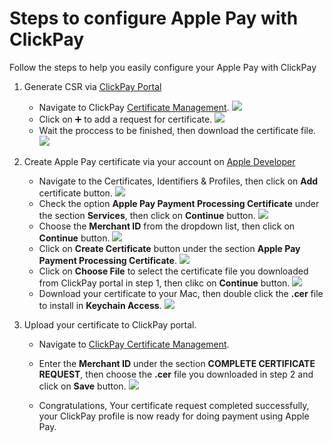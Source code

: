 # Steps to configure Apple Pay with ClickPay

Follow the steps to help you easily configure your Apple Pay with ClickPay

1. Generate CSR via [ClickPay Portal](https://merchant.clickpay.com.sa)

	* Navigate to ClickPay [Certificate Management](https://merchant.clickpay.com.sa/merchant/developers/certs).
	![](https://user-images.githubusercontent.com/103630680/179389595-244bc23b-a36d-4a23-b993-c0748f19e7d6.png)
	* Click on ➕ to add a request for certificate.
	![](https://user-images.githubusercontent.com/103630680/179389657-6fa68dbe-e258-408c-9ae5-edf87c343281.png)
	* Wait the proccess to be finished, then download the certificate file. 
	![](https://user-images.githubusercontent.com/103630680/179389693-5edf80d9-0012-4369-9ac3-737243e1f564.png)
2. Create Apple Pay certificate via your account on [Apple Developer](http://developer.apple.com)
	* Navigate to the Certificates, Identifiers & Profiles, then click on **Add** certificate button.
	![](https://user-images.githubusercontent.com/69899730/106731619-58ccd800-6618-11eb-8f38-c4917aca5cf9.jpg)
	* Check the option **Apple Pay Payment Processing Certificate** under the section **Services**, then click on **Continue** button.
	![](https://user-images.githubusercontent.com/69899730/106731955-caa52180-6618-11eb-853f-5757e9b7420a.jpg)
	* Choose the **Merchant ID** from the dropdown list, then click on **Continue** button.
	![](https://user-images.githubusercontent.com/69899730/106731628-5a969b80-6618-11eb-9968-8ac35dff97d8.jpg)
	* Click on **Create Certificate** button under the section **Apple Pay Payment Processing Certificate**.
	![](https://user-images.githubusercontent.com/69899730/106731960-cbd64e80-6618-11eb-8785-ba599f2f2ddc.jpg)
	* Click on **Choose File** to select the certificate file you downloaded from ClickPay portal in step 1, then clikc on **Continue** button.
	![](https://user-images.githubusercontent.com/69899730/106731964-cd077b80-6618-11eb-9a9e-d065c74ce244.jpg)
	* Download your certificate to your Mac, then double click the **.cer** file to install in **Keychain Access**.
	![](https://user-images.githubusercontent.com/69899730/106732177-0b049f80-6619-11eb-86b9-9ddee2b6c35e.jpg)
	
3. Upload your certificate to ClickPay portal.
	* Navigate to [ClickPay Certificate Management](https://merchant.clickpay.com.sa/merchant/developers/certs).
		
	* Enter the **Merchant ID** under the section **COMPLETE CERTIFICATE REQUEST**, then choose the **.cer** file you downloaded in step 2 and click on **Save** button.
	![](https://user-images.githubusercontent.com/103630680/179389841-b9aea585-8857-41f6-8872-4a8a62cfdd0b.png)
	* Congratulations, Your certificate request completed successfully, your ClickPay profile is now ready for doing payment using Apple Pay.
	
